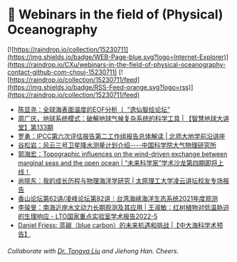 # 🌊 Webinars in the field of (Physical) Oceanography

[![https://raindrop.io/collection/15230711](https://img.shields.io/badge/WEB-Page-blue.svg?logo=Internet-Explorer)](https://raindrop.io/CXu/webinars-in-the-field-of-physical-oceanography-contact-github-com-chouj-15230711) [![https://raindrop.io/collection/15230711/feed](https://img.shields.io/badge/RSS-Feed-orange.svg?logo=rss)](https://raindrop.io/collection/15230711/feed)

<!-- BLOG-POST-LIST:START -->
- [陈显尧：全球海表面温度的EOF分析 丨 “逸仙智绘论坛”](https://mp.weixin.qq.com/s/ffmugKAO1v3T9GwDP-9kAQ)
- [周广庆，地球系统模式：破解地球气候复杂系统的科学工具 | 【智慧地球大讲堂】第133期](https://mp.weixin.qq.com/s/ahD9q_BmERc2OoP9JUNP8Q)
- [罗勇：IPCC第六次评估报告第二工作组报告总体解读 | 北师大地学前沿讲座](https://geo.bnu.edu.cn/xzdt/128880.html)
- [谷松岩：风云三号卫星降水测量计划介绍----中国科学院大气物理研究所](https://iap.cas.cn/gb/xwdt/xshd/202204/t20220401_6417494.html)
- [郭海宏：Topographic influences on the wind-driven exchange between marginal seas and the open ocean | “未来科学家”学术沙龙第四期即将上线！](https://mp.weixin.qq.com/s/ZIFx0OTKTVHy6l-gvXmkOw)
- [尚晓东：我的成长历程与物理海洋学研究 | 太原理工大学凌云讲坛校友专场报告](https://meeting.tencent.com/dm/xbV1M6Z3636j)
- [香山论坛第62讲/凌峰论坛第82讲｜台湾海峡海洋生态系统2021年度观测](https://mp.weixin.qq.com/s/obioPkZburGTbltEf2f5sA)
- [李骏旻：南海近岸水文动力长期观测及其应用 | 王淑敏：红树植物对低温胁迫的生理响应 - LTO国家重点实验室学术报告2022-5](https://mp.weixin.qq.com/s/OneEwkRdZPnU9W8YiMaqDg)
- [Daniel Friess: 蓝碳（blue carbon）的未来机遇和挑战 |【中大海科学术预告】](https://mp.weixin.qq.com/s/SA1tA1FwJC5Z1BVG86AZkA)
<!-- BLOG-POST-LIST:END -->

###### Collaborate with [Dr. Tongya Liu](https://liutongya.github.io/) and Jiehong Han. Cheers.
